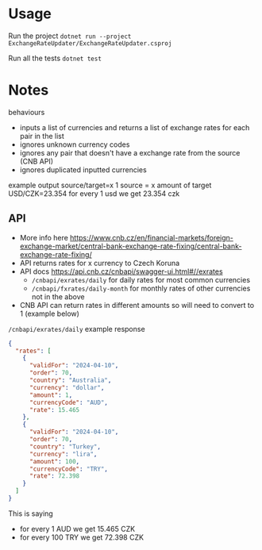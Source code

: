 # Usage

Run the project
`dotnet run --project ExchangeRateUpdater/ExchangeRateUpdater.csproj`

Run all the tests
`dotnet test`

# Notes

behaviours
- inputs a list of currencies and returns a list of exchange rates for each pair in the list
- ignores unknown currency codes
- ignores any pair that doesn't have a exchange rate from the source (CNB API)
- ignores duplicated inputted currencies

example output
source/target=x
1 source = x amount of target
USD/CZK=23.354
for every 1 usd we get 23.354 czk

## API

- More info here https://www.cnb.cz/en/financial-markets/foreign-exchange-market/central-bank-exchange-rate-fixing/central-bank-exchange-rate-fixing/
- API returns rates for x currency to Czech Koruna
- API docs https://api.cnb.cz/cnbapi/swagger-ui.html#//exrates
  - `/cnbapi/exrates/daily` for daily rates for most common currencies
  - `/cnbapi/fxrates/daily-month` for monthly rates of other currencies not in the above
- CNB API can return rates in different amounts so will need to convert to 1 (example below)

`/cnbapi/exrates/daily` example response
```json
{
  "rates": [
    {
      "validFor": "2024-04-10",
      "order": 70,
      "country": "Australia",
      "currency": "dollar",
      "amount": 1,
      "currencyCode": "AUD",
      "rate": 15.465
    },
    {
      "validFor": "2024-04-10",
      "order": 70,
      "country": "Turkey",
      "currency": "lira",
      "amount": 100,
      "currencyCode": "TRY",
      "rate": 72.398
    }
  ]
}
``` 
This is saying 
- for every 1 AUD we get 15.465 CZK 
- for every 100 TRY we get 72.398 CZK
